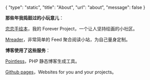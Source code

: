 {
	"type": "static",
	"title": "About",
	"url": "about",
	"message": false
}

**那些年我捣鼓过的小玩意儿**：

[恋恋手绘本](http://www.shouhuiben.com)，我的 Forever Project，一个让人坚持绘画的小社区。

[Mreader](http://mreader.sinaapp.com)，非常简单的 Feed 聚合阅读小站，为自己量身定制。

**博客使用了这些服务**：

[Pointless](https://github.com/scarwu/Pointless)，PHP 静态博客生成工具。

[Github pages](https://pages.github.com/)，Websites for you and your projects。
